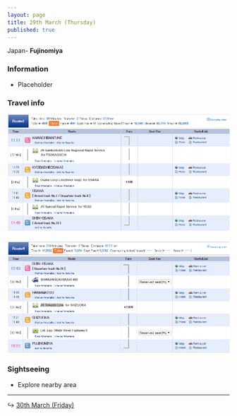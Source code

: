 ```yaml
---
layout: page
title: 29th March (Thursday)
published: true
---
```


Japan- **Fujinomiya**

### Information

* Placeholder

### Travel info

![](/uploads/versions/kawachitoshinokas---x----880-460x---.PNG)

### ![](/uploads/versions/shin-osakatofuji---x----879-438x---.PNG)

### Sightseeing

* Explore nearby area

---

↪ [30th March (Friday)](/days/week3/30mar)